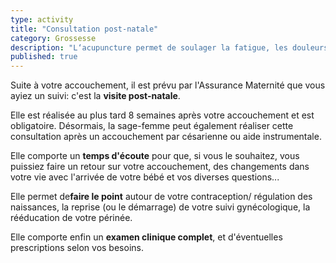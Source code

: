 ```yaml
---
type: activity
title: "Consultation post-natale"
category: Grossesse
description: "L‘acupuncture permet de soulager la fatigue, les douleurs, les troubles digestifs les troubles circulatoires et l'insomnie au cours de la grossesse."
published: true
---
```



Suite à votre accouchement, il est prévu par l'Assurance Maternité que vous ayiez un suivi: c'est la **visite post-natale**.

Elle est réalisée au plus tard 8 semaines après votre accouchement et est obligatoire. Désormais, la sage-femme peut également réaliser cette consultation  après un accouchement par césarienne ou aide instrumentale.

Elle comporte un **temps d'écoute** pour que, si vous le souhaitez, vous puissiez faire un retour sur votre accouchement, des changements dans votre vie avec l'arrivée de votre bébé et vos diverses questions...

Elle permet de**faire le point** autour de votre contraception/ régulation des naissances, la reprise (ou le démarrage) de votre suivi gynécologique, la rééducation de votre périnée.

Elle comporte enfin un **examen clinique complet**, et d'éventuelles prescriptions selon vos besoins.